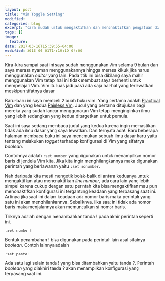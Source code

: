 ```yaml
---
layout: post
title: "Vim Toggle Setting"
modified:
categories: blog
excerpt: "Cara mudah untuk mengaktifkan dan menonaktifkan pengatuan di Vim yang sifatnya boolean"
tags: []
image:
  feature:
date: 2017-03-16T15:39:55-04:00
modified: 2016-06-01T14:19:19-04:00
---
```


Kira-kira sampai saat ini saya sudah menggunakan Vim selama 9 bulan dan saya merasa nyaman menggunakannya hingga merasa kikuk jika harus menggunakan *editor* yang lain. Pada titik ini bisa dibilang saya mahir menggunakan Vim tetapi hal ini tidak membuat saya berhenti untuk mempelajari Vim. Vim itu luas jadi pasti ada saja hal-hal yang terlewatkan meskipun sifatnya dasar.

Baru-baru ini saya membeli 2 buah buku vim. Yang pertama adalah [Practical Vim](https://pragprog.com/book/dnvim2/practical-vim-second-edition) dan yang kedua [Painless Vm](https://leanpub.com/painless_vim). Judul yang pertama ditujukan bagi mereka yang sudah lancar menggunakan Vim tetapi menginginkan ilmu yang lebih sedangkan yang kedua ditargetkan untuk pemula.

Saat ini saya sedang membaca judul yang kedua karena ingin memastikan tidak ada ilmu dasar yang saya lewatkan. Dan ternyata ada!. Baru beberapa halaman membaca buku ini saya menemukan sebuah ilmu dasar baru yaitu tentang melakukan *togglet* terhadap konfigurasi di Vim yang sifatnya *boolean*.

Contohnya adalah `:set number` yang digunakan untuk menampilkan nomor baris di jendela Vim kita. Jika kita ingin menghilangkannya maka digunakan perintah yang berlawanan yaitu `:set nonumber`.

Nah daripada kita mesti mengetik bolak-balik di antara keduanya untuk mengaktifkan atau menonaktifkan *line number*, ada cara lain yang lebih simpel karena cukup dengan satu perintah kita bisa mengaktifkan mau pun menonaktifkan konfigurasi ini tergantung keadaan yang terpasang saat ini. Artinya jika saat ini dalam keadaan ada nomor baris maka perintah yang satu ini akan menghilankannya. Sebaliknya, jika saat ini tidak ada nomor baris maka menjalannya akan memunculkan si nomor baris.

Triknya adalah dengan menambahkan tanda ! pada akhir perintah seperti ini.

`:set number!`

Bentuk penambahan ! bisa digunakan pada perintah lain asal sifatnya *boolean*. Contoh lainnya adalah

`:set paste!`

Ada satu lagi selain tanda ! yang bisa ditambahkan yaitu tanda ?. Perintah *boolean* yang diakhiri tanda ? akan menampilkan konfigurasi yang terpasang saat ini.
